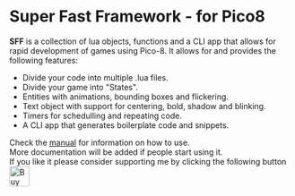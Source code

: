 # Super Fast Framework - for Pico8

__SFF__ is a collection of lua objects, functions and a CLI app that allows for rapid development of games using Pico-8.
It allows for and provides the following features:  
- Divide your code into multiple .lua files.
- Divide your game into "States".
- Entities with animations, bounding boxes and flickering.
- Text object with support for centering, bold, shadow and blinking.
- Timers for schedulling and repeating code.
- A CLI app that generates boilerplate code and snippets.

Check the [manual](https://github.com/Rombusevil/sff/blob/master/docs/manual.md)  for information on how to use.  
More documentation will be added if people start using it.  
If you like it please consider supporting me by clicking the following button   <a href='https://ko-fi.com/H2H88K98' target='_blank'><img height='36' style='border:0px;height:36px;' src='https://az743702.vo.msecnd.net/cdn/kofi4.png?v=0' border='0' alt='Buy Me a Coffee at ko-fi.com' /></a>
